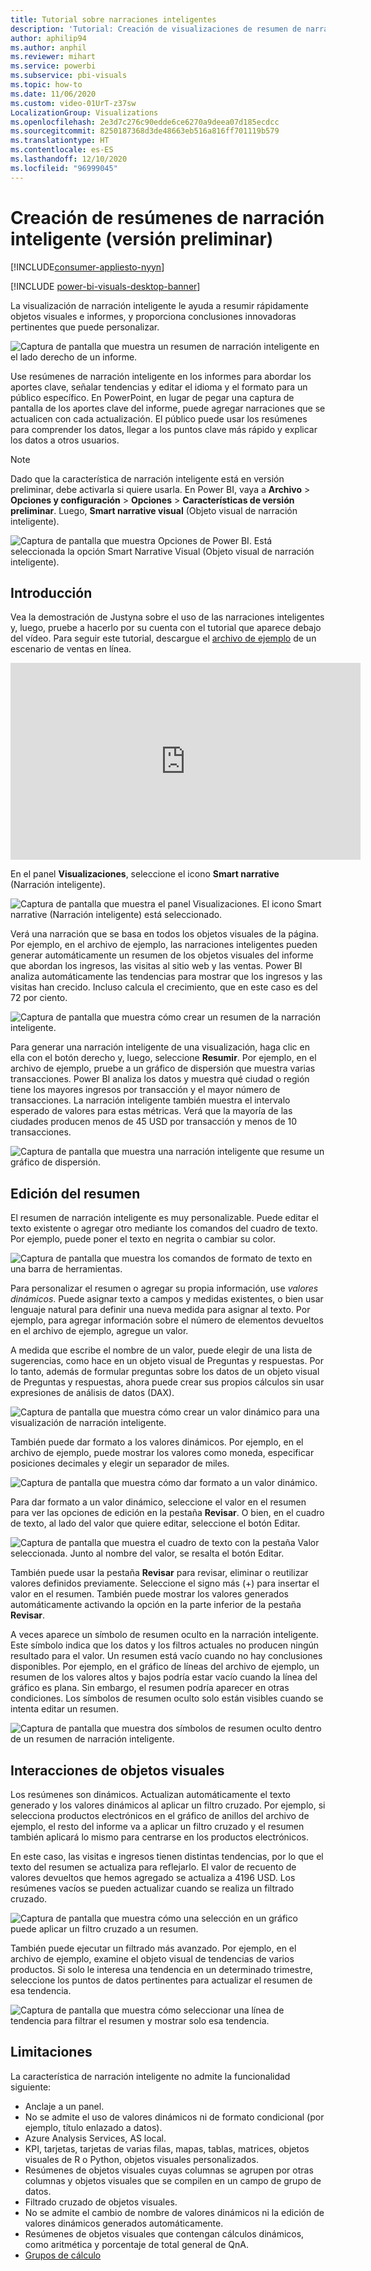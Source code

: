 ```yaml
---
title: Tutorial sobre narraciones inteligentes
description: 'Tutorial: Creación de visualizaciones de resumen de narración inteligente en Power BI'
author: aphilip94
ms.author: anphil
ms.reviewer: mihart
ms.service: powerbi
ms.subservice: pbi-visuals
ms.topic: how-to
ms.date: 11/06/2020
ms.custom: video-01UrT-z37sw
LocalizationGroup: Visualizations
ms.openlocfilehash: 2e3d7c276c90edde6ce6270a9deea07d185ecdcc
ms.sourcegitcommit: 8250187368d3de48663eb516a816ff701119b579
ms.translationtype: HT
ms.contentlocale: es-ES
ms.lasthandoff: 12/10/2020
ms.locfileid: "96999045"
---
```

# <a name="create-smart-narrative-summaries-preview"></a>Creación de resúmenes de narración inteligente (versión preliminar)

[!INCLUDE[consumer-appliesto-nyyn](../includes/consumer-appliesto-nyyn.md)]    

[!INCLUDE [power-bi-visuals-desktop-banner](../includes/power-bi-visuals-desktop-banner.md)]

La visualización de narración inteligente le ayuda a resumir rápidamente objetos visuales e informes, y proporciona conclusiones innovadoras pertinentes que puede personalizar.

![Captura de pantalla que muestra un resumen de narración inteligente en el lado derecho de un informe.](media/power-bi-visualization-smart-narratives/1.png)

Use resúmenes de narración inteligente en los informes para abordar los aportes clave, señalar tendencias y editar el idioma y el formato para un público específico. En PowerPoint, en lugar de pegar una captura de pantalla de los aportes clave del informe, puede agregar narraciones que se actualicen con cada actualización. El público puede usar los resúmenes para comprender los datos, llegar a los puntos clave más rápido y explicar los datos a otros usuarios.

>[!NOTE]
> Dado que la característica de narración inteligente está en versión preliminar, debe activarla si quiere usarla. En Power BI, vaya a **Archivo** > **Opciones y configuración** > **Opciones** > **Características de versión preliminar**. Luego, **Smart narrative visual** (Objeto visual de narración inteligente).
>
>![Captura de pantalla que muestra Opciones de Power BI. Está seleccionada la opción Smart Narrative Visual (Objeto visual de narración inteligente).](media/power-bi-visualization-smart-narratives/2.png)



## <a name="get-started"></a>Introducción 
Vea la demostración de Justyna sobre el uso de las narraciones inteligentes y, luego, pruebe a hacerlo por su cuenta con el tutorial que aparece debajo del vídeo.  Para seguir este tutorial, descargue el [archivo de ejemplo](https://github.com/microsoft/powerbi-desktop-samples/blob/master/Monthly%20Desktop%20Blog%20Samples/2020/2020SU09%20Blog%20Demo%20-%20September.pbix) de un escenario de ventas en línea.

<iframe width="560" height="315" src="https://www.youtube.com/embed/01UrT-z37sw" frameborder="0" allow="accelerometer; autoplay; clipboard-write; encrypted-media; gyroscope; picture-in-picture" allowfullscreen></iframe>

En el panel **Visualizaciones**, seleccione el icono **Smart narrative** (Narración inteligente).

![Captura de pantalla que muestra el panel Visualizaciones. El icono Smart narrative (Narración inteligente) está seleccionado.](media/power-bi-visualization-smart-narratives/3.png)

Verá una narración que se basa en todos los objetos visuales de la página. Por ejemplo, en el archivo de ejemplo, las narraciones inteligentes pueden generar automáticamente un resumen de los objetos visuales del informe que abordan los ingresos, las visitas al sitio web y las ventas. Power BI analiza automáticamente las tendencias para mostrar que los ingresos y las visitas han crecido. Incluso calcula el crecimiento, que en este caso es del 72 por ciento.
 
![Captura de pantalla que muestra cómo crear un resumen de la narración inteligente.](media/power-bi-visualization-smart-narratives/4.gif)
 
Para generar una narración inteligente de una visualización, haga clic en ella con el botón derecho y, luego, seleccione **Resumir**. Por ejemplo, en el archivo de ejemplo, pruebe a un gráfico de dispersión que muestra varias transacciones. Power BI analiza los datos y muestra qué ciudad o región tiene los mayores ingresos por transacción y el mayor número de transacciones. La narración inteligente también muestra el intervalo esperado de valores para estas métricas. Verá que la mayoría de las ciudades producen menos de 45 USD por transacción y menos de 10 transacciones.
 
  
![Captura de pantalla que muestra una narración inteligente que resume un gráfico de dispersión.](media/power-bi-visualization-smart-narratives/5.gif)
 
## <a name="edit-the-summary"></a>Edición del resumen
 
El resumen de narración inteligente es muy personalizable. Puede editar el texto existente o agregar otro mediante los comandos del cuadro de texto. Por ejemplo, puede poner el texto en negrita o cambiar su color.
 
![Captura de pantalla que muestra los comandos de formato de texto en una barra de herramientas.](media/power-bi-visualization-smart-narratives/6.png)
  
Para personalizar el resumen o agregar su propia información, use *valores dinámicos*. Puede asignar texto a campos y medidas existentes, o bien usar lenguaje natural para definir una nueva medida para asignar al texto. Por ejemplo, para agregar información sobre el número de elementos devueltos en el archivo de ejemplo, agregue un valor. 

A medida que escribe el nombre de un valor, puede elegir de una lista de sugerencias, como hace en un objeto visual de Preguntas y respuestas. Por lo tanto, además de formular preguntas sobre los datos de un objeto visual de Preguntas y respuestas, ahora puede crear sus propios cálculos sin usar expresiones de análisis de datos (DAX). 
  
![Captura de pantalla que muestra cómo crear un valor dinámico para una visualización de narración inteligente.](media/power-bi-visualization-smart-narratives/7.gif)
  
También puede dar formato a los valores dinámicos. Por ejemplo, en el archivo de ejemplo, puede mostrar los valores como moneda, especificar posiciones decimales y elegir un separador de miles. 
   
![Captura de pantalla que muestra cómo dar formato a un valor dinámico.](media/power-bi-visualization-smart-narratives/8.gif)
   
Para dar formato a un valor dinámico, seleccione el valor en el resumen para ver las opciones de edición en la pestaña **Revisar**. O bien, en el cuadro de texto, al lado del valor que quiere editar, seleccione el botón Editar. 
   
![Captura de pantalla que muestra el cuadro de texto con la pestaña Valor seleccionada. Junto al nombre del valor, se resalta el botón Editar.](media/power-bi-visualization-smart-narratives/9.png)
   
También puede usar la pestaña **Revisar** para revisar, eliminar o reutilizar valores definidos previamente. Seleccione el signo más (+) para insertar el valor en el resumen. También puede mostrar los valores generados automáticamente activando la opción en la parte inferior de la pestaña **Revisar**.

A veces aparece un símbolo de resumen oculto en la narración inteligente. Este símbolo indica que los datos y los filtros actuales no producen ningún resultado para el valor. Un resumen está vacío cuando no hay conclusiones disponibles. Por ejemplo, en el gráfico de líneas del archivo de ejemplo, un resumen de los valores altos y bajos podría estar vacío cuando la línea del gráfico es plana. Sin embargo, el resumen podría aparecer en otras condiciones. Los símbolos de resumen oculto solo están visibles cuando se intenta editar un resumen.


![Captura de pantalla que muestra dos símbolos de resumen oculto dentro de un resumen de narración inteligente.](media/power-bi-visualization-smart-narratives/10.png)
   
## <a name="visual-interactions"></a>Interacciones de objetos visuales
Los resúmenes son dinámicos. Actualizan automáticamente el texto generado y los valores dinámicos al aplicar un filtro cruzado. Por ejemplo, si selecciona productos electrónicos en el gráfico de anillos del archivo de ejemplo, el resto del informe va a aplicar un filtro cruzado y el resumen también aplicará lo mismo para centrarse en los productos electrónicos.  

En este caso, las visitas e ingresos tienen distintas tendencias, por lo que el texto del resumen se actualiza para reflejarlo. El valor de recuento de valores devueltos que hemos agregado se actualiza a 4196 USD. Los resúmenes vacíos se pueden actualizar cuando se realiza un filtrado cruzado.
   
![Captura de pantalla que muestra cómo una selección en un gráfico puede aplicar un filtro cruzado a un resumen.](media/power-bi-visualization-smart-narratives/11.gif)
   
También puede ejecutar un filtrado más avanzado. Por ejemplo, en el archivo de ejemplo, examine el objeto visual de tendencias de varios productos. Si solo le interesa una tendencia en un determinado trimestre, seleccione los puntos de datos pertinentes para actualizar el resumen de esa tendencia.
   
![Captura de pantalla que muestra cómo seleccionar una línea de tendencia para filtrar el resumen y mostrar solo esa tendencia.](media/power-bi-visualization-smart-narratives/12.gif)
   
## <a name="limitations"></a>Limitaciones

La característica de narración inteligente no admite la funcionalidad siguiente:
- Anclaje a un panel. 
- No se admite el uso de valores dinámicos ni de formato condicional (por ejemplo, título enlazado a datos).
- Azure Analysis Services, AS local.
- KPI, tarjetas, tarjetas de varias filas, mapas, tablas, matrices, objetos visuales de R o Python, objetos visuales personalizados. 
- Resúmenes de objetos visuales cuyas columnas se agrupen por otras columnas y objetos visuales que se compilen en un campo de grupo de datos. 
- Filtrado cruzado de objetos visuales.
- No se admite el cambio de nombre de valores dinámicos ni la edición de valores dinámicos generados automáticamente.
- Resúmenes de objetos visuales que contengan cálculos dinámicos, como aritmética y porcentaje de total general de QnA. 
- [Grupos de cálculo](/analysis-services/tabular-models/calculation-groups)
   

